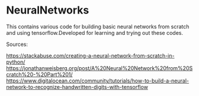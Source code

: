 # NeuralNetworks
This contains various code for building basic neural networks from scratch and using tensorflow.Developed for learning and trying out these codes.

Sources:

https://stackabuse.com/creating-a-neural-network-from-scratch-in-python/
https://jonathanweisberg.org/post/A%20Neural%20Network%20from%20Scratch%20-%20Part%201/
https://www.digitalocean.com/community/tutorials/how-to-build-a-neural-network-to-recognize-handwritten-digits-with-tensorflow
